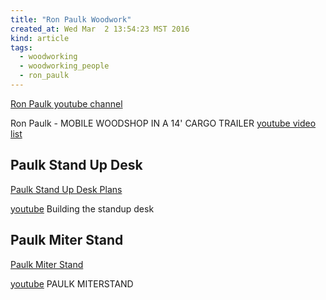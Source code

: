 ```yaml
---
title: "Ron Paulk Woodwork"
created_at: Wed Mar  2 13:54:23 MST 2016
kind: article
tags:
  - woodworking
  - woodworking_people
  - ron_paulk
---
```


<a href="https://www.youtube.com/user/crpaulk" target="_blank">Ron Paulk youtube channel</a>

Ron Paulk - MOBILE WOODSHOP IN A 14' CARGO TRAILER <a href="https://www.youtube.com/playlist?list=PLB1ATCukiUGRWcPQFFI0CBXaoniyBXRMz" target="_blank">youtube video list</a>

## Paulk Stand Up Desk

<a href="http://stores.modularmarket.com/paulk_homes/paulk-stand-up-desk-p9.php" target="_blank">Paulk Stand Up Desk Plans</a>

<a href="https://www.youtube.com/watch?v=Lbq242jiJSY&list=PLB1ATCukiUGQdxsE3iLiV-57XNpJ0OJIe" target="_blank">youtube</a>
Building the standup desk

## Paulk Miter Stand

<a href="http://stores.modularmarket.com/paulk_homes/paulk-miter-stand-p2.php" target="_blank">Paulk Miter Stand</a>

<a href="https://www.youtube.com/watch?v=wGZPubkww-E" target="_blank">youtube</a>
PAULK MITERSTAND 

<!--
html boilerplate
<a href="" target="_blank"></a>
<img src="" width="400px">
-->

